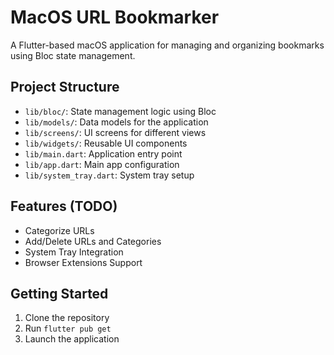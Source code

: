 # MacOS URL Bookmarker

A Flutter-based macOS application for managing and organizing bookmarks using Bloc state management.

## Project Structure

- `lib/bloc/`: State management logic using Bloc
- `lib/models/`: Data models for the application
- `lib/screens/`: UI screens for different views
- `lib/widgets/`: Reusable UI components
- `lib/main.dart`: Application entry point
- `lib/app.dart`: Main app configuration
- `lib/system_tray.dart`: System tray setup

## Features (TODO)

- Categorize URLs
- Add/Delete URLs and Categories
- System Tray Integration
- Browser Extensions Support

## Getting Started

1. Clone the repository
2. Run `flutter pub get`
3. Launch the application